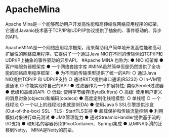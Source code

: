 # ApacheMina
Apache Mina是一个能够帮助用户开发高性能和高伸缩性网络应用程序的框架。它通过Javanio技术基于TCP/IP和UDP/IP协议提供了抽象的、事件驱动的、异步的API。

ApacheMINA是一个网络应用程序框架，用来帮助用户简单地开发高性能和高可扩展性的网络应用程序。它提供了一个通过Java NIO在不同的传输例如TCP/IP和UDP/IP上抽象的事件驱动的异步API。
#Apache MINA 也称为:
● NIO 框架库
● 客户端服务器框架库
● 一个网络套接字库
#MINA虽然简单但是仍然提供了全功能的网络应用程序框架：
● 为不同的传输类型提供了统一的API:
○ 通过Java NIO提供TCP/IP 和 UDP/IP支持
○ 通过RXTX提供串口通讯(RS232)
○ In-VM管道通讯
○ 你能实现你自己的API!
● 过滤器作为一个扩展特性; 类似Servlet过滤器
● 低级和高级的API:
○ 低级: 使用字节缓存(ByteBuffers)
○ 高级: 使用用户定义的消息对象(objects)和编码(codecs)
● 高度定制化线程模型:
○ 单线程
○ 一个线程池
○ 一个以上的线程池(也就是SEDA)
● 使用Java 5 SSL引擎提供沙盒(Out-of-the-box) SSL · TLS · StartTLS支持
● 超载保护和传输流量控制
● 利用模拟对象进行单元测试
● JMX管理能力
● 通过StreamIoHandler提供基于流的I/O支持
● 和知名的容器(例如PicoContainer、Spring)集成
● 从MINA平滑的迁移到Netty， MINA是Netty的前辈。
